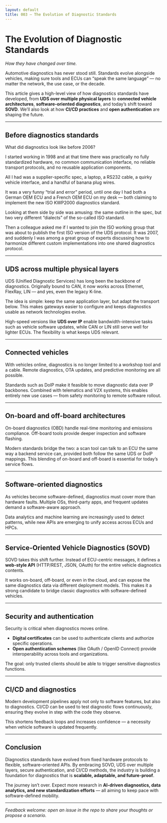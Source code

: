 ```yaml
---
layout: default
title: 003 — The Evolution of Diagnostic Standards
---
```


# The Evolution of Diagnostic Standards  
*How they have changed over time.*

Automotive diagnostics has never stood still. Standards evolve alongside vehicles, making sure tools and ECUs can “speak the same language” — no matter the network, the use case, or the decade.  

This article gives a high-level view of how diagnostics standards have developed, from **UDS over multiple physical layers** to **connected vehicle architectures**, **software-oriented diagnostics**, and today’s shift toward **SOVD**. We’ll also look at how **CI/CD practices** and **open authentication** are shaping the future.

---

## Before diagnostics standards
What did diagnostics look like before 2006?  

I started working in 1998 and at that time there was practically no fully standardized hardware, no common communication interface, no reliable transport protocols, and no reusable application components.  

All I had was a supplier-specific spec, a laptop, a RS232 cable, a quirky vehicle interface, and a handful of banana plug wires.  

It was a very funny “trial and error” period, until one day I had both a German OEM ECU and a French OEM ECU on my desk — both claiming to implement the new ISO KWP2000 diagnostics standard.  

Looking at them side by side was amusing: the same outline in the spec, but two very different “dialects” of the so-called ISO standard.  

Then a colleague asked me if I wanted to join the ISO working group that was about to publish the first ISO version of the UDS protocol. It was 2007, and suddenly I was among a great group of experts discussing how to harmonize different custom implementations into one shared diagnostics protocol.

---

## UDS across multiple physical layers
UDS (Unified Diagnostic Services) has long been the backbone of diagnostics. Originally bound to CAN, it now works across Ethernet, FlexRay, LIN — and yes, even the legacy K-line.  

The idea is simple: keep the same application layer, but adapt the transport below. This makes gateways easier to configure and keeps diagnostics usable as network technologies evolve.  

High-speed versions like **UDS over IP** enable bandwidth-intensive tasks such as vehicle software updates, while CAN or LIN still serve well for lighter ECUs. The flexibility is what keeps UDS relevant.

---

## Connected vehicles
With vehicles online, diagnostics is no longer limited to a workshop tool and a cable. Remote diagnostics, OTA updates, and predictive monitoring are all possible.  

Standards such as DoIP make it feasible to move diagnostic data over IP backbones. Combined with telematics and V2X systems, this enables entirely new use cases — from safety monitoring to remote software rollout.

---

## On-board and off-board architectures
On-board diagnostics (OBD) handle real-time monitoring and emissions compliance. Off-board tools provide deeper inspection and software flashing.  

Modern standards bridge the two: a scan tool can talk to an ECU the same way a backend service can, provided both follow the same UDS or DoIP mappings. This blending of on-board and off-board is essential for today’s service flows.

---

## Software-oriented diagnostics
As vehicles become software-defined, diagnostics must cover more than hardware faults. Multiple OSs, third-party apps, and frequent updates demand a software-aware approach.  

Data analytics and machine learning are increasingly used to detect patterns, while new APIs are emerging to unify access across ECUs and HPCs.

---

## Service-Oriented Vehicle Diagnostics (SOVD)
SOVD takes this shift further. Instead of ECU-centric messages, it defines a **web-style API** (HTTP/REST, JSON, OAuth) for the entire vehicle diagnostics contents.  

It works on-board, off-board, or even in the cloud, and can expose the same diagnostics data via different deployment models. This makes it a strong candidate to bridge classic diagnostics with software-defined vehicles.

---

## Security and authentication
Security is critical when diagnostics moves online.  
- **Digital certificates** can be used to authenticate clients and authorize specific operations.  
- **Open authentication schemes** (like OAuth / OpenID Connect) provide interoperability across tools and organizations.  

The goal: only trusted clients should be able to trigger sensitive diagnostics functions.

---

## CI/CD and diagnostics
Modern development pipelines apply not only to software features, but also to diagnostics. CI/CD can be used to test diagnostic flows continuously, ensuring they evolve in step with the code they observe.  

This shortens feedback loops and increases confidence — a necessity when vehicle software is updated frequently.

---

## Conclusion
Diagnostics standards have evolved from fixed hardware protocols to flexible, software-oriented APIs. By embracing SOVD, UDS over multiple layers, secure authentication, and CI/CD methods, the industry is building a foundation for diagnostics that is **scalable, adaptable, and future-proof**.  

The journey isn’t over. Expect more research in **AI-driven diagnostics, data analytics, and new standardization efforts** — all aiming to keep pace with software-defined mobility.

---

*Feedback welcome: open an issue in the repo to share your thoughts or propose a scenario.*  
